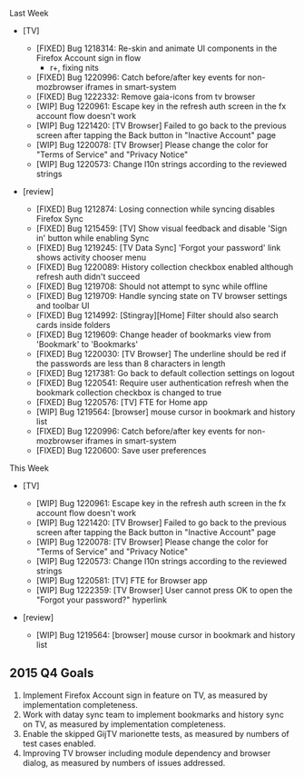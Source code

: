 Last Week

* [TV]
  - [FIXED] Bug 1218314: Re-skin and animate UI components in the Firefox Account sign in flow
    - r+, fixing nits
  - [FIXED] Bug 1220996: Catch before/after key events for non-mozbrowser iframes in smart-system
  - [FIXED] Bug 1222332: Remove gaia-icons from tv browser
  - [WIP] Bug 1220961: Escape key in the refresh auth screen in the fx account flow doesn't work
  - [WIP] Bug 1221420: [TV Browser] Failed to go back to the previous screen after tapping the Back button in "Inactive Account" page
  - [WIP] Bug 1220078: [TV Browser] Please change the color for "Terms of Service" and "Privacy Notice"
  - [WIP] Bug 1220573: Change l10n strings according to the reviewed strings

* [review]
  - [FIXED] Bug 1212874: Losing connection while syncing disables Firefox Sync
  - [FIXED] Bug 1215459: [TV] Show visual feedback and disable 'Sign in' button while enabling Sync
  - [FIXED] Bug 1219245: [TV Data Sync] 'Forgot your password' link shows activity chooser menu
  - [FIXED] Bug 1220089: History collection checkbox enabled although refresh auth didn't succeed
  - [FIXED] Bug 1219708: Should not attempt to sync while offline
  - [FIXED] Bug 1219709: Handle syncing state on TV browser settings and toolbar UI
  - [FIXED] Bug 1214992: [Stingray][Home] Filter should also search cards inside folders
  - [FIXED] Bug 1219609: Change header of bookmarks view from 'Bookmark' to 'Bookmarks'
  - [FIXED] Bug 1220030: [TV Browser] The underline should be red if the passwords are less than 8 characters in length
  - [FIXED] Bug 1217381: Go back to default collection settings on logout
  - [FIXED] Bug 1220541: Require user authentication refresh when the bookmark collection checkbox is changed to true
  - [FIXED] Bug 1220576: [TV] FTE for Home app
  - [WIP] Bug 1219564: [browser] mouse cursor in bookmark and history list
  - [FIXED] Bug 1220996: Catch before/after key events for non-mozbrowser iframes in smart-system
  - [FIXED] Bug 1220600: Save user preferences

This Week

* [TV]
  - [WIP] Bug 1220961: Escape key in the refresh auth screen in the fx account flow doesn't work
  - [WIP] Bug 1221420: [TV Browser] Failed to go back to the previous screen after tapping the Back button in "Inactive Account" page
  - [WIP] Bug 1220078: [TV Browser] Please change the color for "Terms of Service" and "Privacy Notice"
  - [WIP] Bug 1220573: Change l10n strings according to the reviewed strings
  - [WIP] Bug 1220581: [TV] FTE for Browser app
  - [WIP] Bug 1222359: [TV Browser] User cannot press OK to open the "Forgot your password?" hyperlink

* [review]
  - [WIP] Bug 1219564: [browser] mouse cursor in bookmark and history list

## 2015 Q4 Goals
1. Implement Firefox Account sign in feature on TV, as measured by implementation completeness.
2. Work with datay sync team to implement bookmarks and history sync on TV, as measured by implementation completeness.
3. Enable the skipped GijTV marionette tests, as measured by numbers of test cases enabled.
4. Improving TV browser including module dependency and browser dialog, as measured by numbers of issues addressed.
